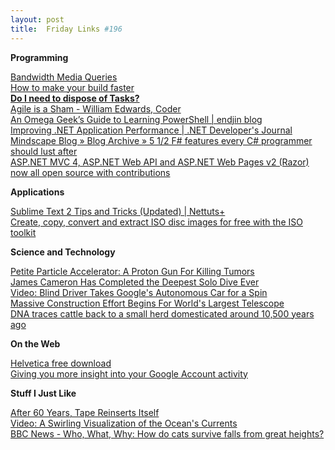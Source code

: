 ```yaml
---
layout: post
title:  Friday Links #196
---
```

**Programming**

[Bandwidth Media Queries](http://css-tricks.com/bandwidth-media-queries/)   
[How to make your build faster](http://codebetter.com/gregyoung/2012/03/26/how-to-make-your-build-faster/)   
[**Do I need to dispose of Tasks?**](http://blogs.msdn.com/b/pfxteam/archive/2012/03/25/10287435.aspx)   
[Agile is a Sham - William Edwards, Coder](http://williamedwardscoder.tumblr.com/post/20054342100/agile-is-a-sham)   
[An Omega Geek’s Guide to Learning PowerShell | endjin blog](http://blog.endjin.com/2012/03/an-omega-geeks-guide-to-learning-powershell/)   
[Improving .NET Application Performance | .NET Developer's Journal](http://dotnet.sys-con.com/node/2223539?page=0,1)   
[Mindscape Blog » Blog Archive » 5 1/2 F# features every C# programmer should lust after](http://www.mindscapehq.com/blog/index.php/2012/03/27/5-12-f-features-every-c-programmer-should-lust-after/)   
[ASP.NET MVC 4, ASP.NET Web API and ASP.NET Web Pages v2 (Razor) now all open source with contributions](http://www.hanselman.com/blog/ASPNETMVC4ASPNETWebAPIAndASPNETWebPagesV2RazorNowAllOpenSourceWithContributions.aspx)

**Applications**

[Sublime Text 2 Tips and Tricks (Updated) | Nettuts+](http://net.tutsplus.com/tutorials/tools-and-tips/sublime-text-2-tips-and-tricks/)   
[Create, copy, convert and extract ISO disc images for free with the ISO toolkit](http://www.freewaregenius.com/2012/03/24/create-copy-convert-and-extract-iso-disc-images-for-free-with-the-iso-toolkit/)

**Science and Technology**

[Petite Particle Accelerator: A Proton Gun For Killing Tumors](http://www.popsci.com/science/article/2012-03/petite-particle-accelerator-proton-gun-killing-tumors)   
[James Cameron Has Completed the Deepest Solo Dive Ever](http://www.popsci.com/science/article/2012-03/james-cameron-dives-bottom-mariana-trench-deepest-solo-dive-ever)   
[Video: Blind Driver Takes Google's Autonomous Car for a Spin](http://www.popsci.com/cars/article/2012-03/video-blind-driver-takes-googles-autonomous-car-spin)   
[Massive Construction Effort Begins For World's Largest Telescope](http://science.slashdot.org/story/12/03/24/0430257/massive-construction-effort-begins-for-worlds-largest-telescope)   
[DNA traces cattle back to a small herd domesticated around 10,500 years ago](http://www.sciencedaily.com/releases/2012/03/120327124243.htm)

**On the Web**

[Helvetica free download](http://www.webdesignshock.com/helvetica-free-download)   
[Giving you more insight into your Google Account activity](http://googleblog.blogspot.com/2012/03/giving-you-more-insight-into-your.html)

**Stuff I Just Like**

[After 60 Years, Tape Reinserts Itself](http://hardware.slashdot.org/story/12/03/29/1926240/after-60-years-tape-reinserts-itself)   
[Video: A Swirling Visualization of the Ocean's Currents](http://www.popsci.com/technology/article/2012-03/video-swirling-visualization-oceans-currents)   
[BBC News - Who, What, Why: How do cats survive falls from great heights?](http://www.bbc.co.uk/news/magazine-17492802)
